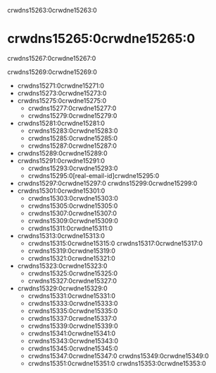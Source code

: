crwdns15263:0crwdne15263:0
# crwdns15265:0crwdne15265:0

crwdns15267:0crwdne15267:0

crwdns15269:0crwdne15269:0

- crwdns15271:0crwdne15271:0
- crwdns15273:0crwdne15273:0
- crwdns15275:0crwdne15275:0
    - crwdns15277:0crwdne15277:0
    - crwdns15279:0crwdne15279:0
- crwdns15281:0crwdne15281:0
    - crwdns15283:0crwdne15283:0
    - crwdns15285:0crwdne15285:0
    - crwdns15287:0crwdne15287:0
- crwdns15289:0crwdne15289:0
- crwdns15291:0crwdne15291:0
    - crwdns15293:0crwdne15293:0
    - crwdns15295:0[real-email-id]crwdne15295:0
- crwdns15297:0crwdne15297:0 crwdns15299:0crwdne15299:0
- crwdns15301:0crwdne15301:0
    - crwdns15303:0crwdne15303:0
    - crwdns15305:0crwdne15305:0
    - crwdns15307:0crwdne15307:0
    - crwdns15309:0crwdne15309:0
    - crwdns15311:0crwdne15311:0
- crwdns15313:0crwdne15313:0
    - crwdns15315:0crwdne15315:0 crwdns15317:0crwdne15317:0
    - crwdns15319:0crwdne15319:0
    - crwdns15321:0crwdne15321:0
- crwdns15323:0crwdne15323:0
    - crwdns15325:0crwdne15325:0
    - crwdns15327:0crwdne15327:0
- crwdns15329:0crwdne15329:0
    - crwdns15331:0crwdne15331:0
    - crwdns15333:0crwdne15333:0
    - crwdns15335:0crwdne15335:0
    - crwdns15337:0crwdne15337:0
    - crwdns15339:0crwdne15339:0
    - crwdns15341:0crwdne15341:0
    - crwdns15343:0crwdne15343:0
    - crwdns15345:0crwdne15345:0
    - crwdns15347:0crwdne15347:0 crwdns15349:0crwdne15349:0
    - crwdns15351:0crwdne15351:0 crwdns15353:0crwdne15353:0

